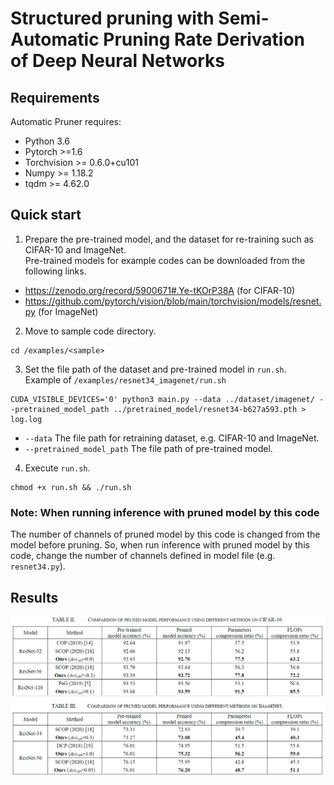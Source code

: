 # Structured pruning with Semi-Automatic Pruning Rate Derivation of Deep Neural Networks
  
## Requirements

Automatic Pruner requires:
* Python 3.6
* Pytorch  >=1.6
* Torchvision >= 0.6.0+cu101
* Numpy >= 1.18.2
* tqdm  >= 4.62.0

## Quick start
1. Prepare the pre-trained model, and the dataset for re-training such as CIFAR-10 and ImageNet.  
Pre-trained models for example codes can be downloaded from the following links.
* https://zenodo.org/record/5900671#.Ye-tKOrP38A  (for CIFAR-10)   
* https://github.com/pytorch/vision/blob/main/torchvision/models/resnet.py  (for ImageNet)  

2. Move to sample code directory.  
```
cd /examples/<sample>
```

3. Set the file path of the dataset and pre-trained model in `run.sh`.  
Example of `/examples/resnet34_imagenet/run.sh`  
```
CUDA_VISIBLE_DEVICES='0' python3 main.py --data ../dataset/imagenet/ --pretrained_model_path ../pretrained_model/resnet34-b627a593.pth > log.log
```
* `--data` The file path for retraining dataset, e.g. CIFAR-10 and ImageNet.
* `--pretrained_model_path` The file path of pre-trained model.

4. Execute `run.sh`.  
```
chmod +x run.sh && ./run.sh
```

### Note: When running inference with pruned model by this code
The number of channels of pruned model by this code is changed from the model before pruning.
So, when run inference with pruned model by this code, change the number of channels defined in model file (e.g. `resnet34.py`).

## Results
<p align="center">
<img src="images/results.PNG" width="900">
</p>
